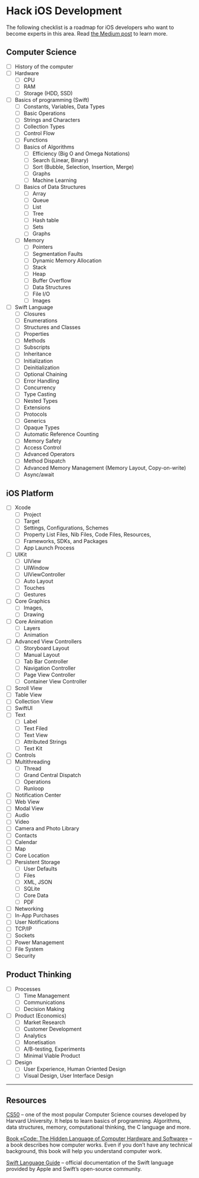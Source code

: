 # Hack iOS Development
The following checklist is a roadmap for iOS developers who want to become experts in this area. Read [the Medium post](https://medium.com/@yuraist/how-to-become-an-awesome-ios-developer-cda0206ef86f) to learn more.
## Computer Science
- [ ] History of the computer
- [ ] Hardware
	- [ ] CPU
	- [ ] RAM
	- [ ] Storage (HDD, SSD)
- [ ] Basics of programming (Swift)
	- [ ] Constants, Variables, Data Types
	- [ ] Basic Operations
	- [ ] Strings and Characters
	- [ ] Collection Types
	- [ ] Control Flow
	- [ ] Functions
	- [ ] Basics of Algorithms
		- [ ] Efficiency (Big O and Omega Notations)
		- [ ] Search (Linear, Binary)
		- [ ] Sort (Bubble, Selection, Insertion, Merge)
		- [ ] Graphs
		- [ ] Machine Learning
	- [ ] Basics of Data Structures
		- [ ] Array
		- [ ] Queue
		- [ ] List
		- [ ] Tree
		- [ ] Hash table
		- [ ] Sets
		- [ ] Graphs
	- [ ] Memory
		- [ ] Pointers
		- [ ] Segmentation Faults
		- [ ] Dynamic Memory Allocation
		- [ ] Stack
		- [ ] Heap
		- [ ] Buffer Overflow
		- [ ] Data Structures
		- [ ] File I/O
		- [ ] Images
- [ ] Swift Language
	- [ ] Closures
	- [ ] Enumerations
	- [ ] Structures and Classes
	- [ ] Properties
	- [ ] Methods
	- [ ] Subscripts
	- [ ] Inheritance
	- [ ] Initialization
	- [ ] Deinitialization
	- [ ] Optional Chaining
	- [ ] Error Handling
	- [ ] Concurrency
	- [ ] Type Casting
	- [ ] Nested Types
	- [ ] Extensions
	- [ ] Protocols
	- [ ] Generics
	- [ ] Opaque Types
	- [ ] Automatic Reference Counting
	- [ ] Memory Safety
	- [ ] Access Control
	- [ ] Advanced Operators
	- [ ] Method Dispatch
	- [ ] Advanced Memory Management (Memory Layout, Copy-on-write)
	- [ ] Async/await

## iOS Platform
- [ ] Xcode
	- [ ] Project
	- [ ] Target
	- [ ] Settings, Configurations, Schemes
	- [ ] Property List Files, Nib Files, Code Files, Resources, 
	- [ ] Frameworks, SDKs, and Packages
	- [ ] App Launch Process
- [ ] UIKit
	- [ ] UIView
	- [ ] UIWindow
	- [ ] UIViewController
	- [ ] Auto Layout
	- [ ] Touches
	- [ ] Gestures
- [ ] Core Graphics
	- [ ] Images,
	- [ ] Drawing
- [ ] Core Animation
	- [ ] Layers
	- [ ] Animation
- [ ] Advanced View Controllers
	- [ ] Storyboard Layout
	- [ ] Manual Layout
	- [ ] Tab Bar Controller
	- [ ] Navigation Controller
	- [ ] Page View Controller
	- [ ] Container View Controller
- [ ] Scroll View
- [ ] Table View 
- [ ] Collection View
- [ ] SwiftUI
- [ ] Text
	- [ ] Label
	- [ ] Text Filed
	- [ ] Text View
	- [ ] Attributed Strings
	- [ ] Text Kit
- [ ] Controls
- [ ] Multithreading
	- [ ] Thread
	- [ ] Grand Central Dispatch
	- [ ] Operations
	- [ ] Runloop
- [ ] Notification Center
- [ ] Web View
- [ ] Modal View
- [ ] Audio
- [ ] Video
- [ ] Camera and Photo Library
- [ ] Contacts
- [ ] Calendar
- [ ] Map
- [ ] Core Location
- [ ] Persistent Storage
	- [ ] User Defaults
	- [ ] Files
	- [ ] XML, JSON
	- [ ] SQLite
	- [ ] Core Data
	- [ ] PDF
- [ ] Networking
- [ ] In-App Purchases
- [ ] User Notifications
- [ ] TCP/IP
- [ ] Sockets
- [ ] Power Management
- [ ] File System
- [ ] Security
## Product Thinking
- [ ] Processes
	- [ ] Time Management
	- [ ] Communications
	- [ ] Decision Making
- [ ] Product (Economics)
	- [ ] Market Research
	- [ ] Customer Development
	- [ ] Analytics
	- [ ] Monetisation
	- [ ] A/B-testing, Experiments
	- [ ] Minimal Viable Product
- [ ] Design
	- [ ] User Experience, Human Oriented Design
	- [ ] Visual Design, User Interface Design
---
## Resources
[CS50](https://www.youtube.com/watch?v=jjqgP9dpD1k&list=PLhQjrBD2T381L3iZyDTxRwOBuUt6m1FnW) – one of the most popular Computer Science courses developed by Harvard University. It helps to learn basics of programming. Algorithms, data structures, memory, computational thinking, the C language and more.

[Book «Code: The Hidden Language of Computer Hardware and Software»](https://www.amazon.com/Code-Language-Computer-Hardware-Software/dp/0735611319) – a book describes how computer works. Even if you don’t have any technical background, this book will help you understand computer work.

[Swift Language Guide](https://docs.swift.org/swift-book/LanguageGuide/TheBasics.html) – official documentation of the Swift language provided by Apple and Swift’s open-source community.
